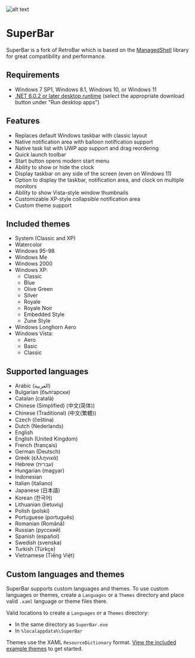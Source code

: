 ﻿![alt text](https://raw.githubusercontent.com/dremin/retrobar/master/retrobar-preview.png "RetroBar")

# SuperBar

SuperBar is a fork of RetroBar which is based on the [ManagedShell](https://github.com/cairoshell/ManagedShell) library for great compatibility and performance.

## Requirements
- Windows 7 SP1, Windows 8.1, Windows 10, or Windows 11
- [.NET 6.0.2 or later desktop runtime](https://dotnet.microsoft.com/download/dotnet/6.0/runtime) (select the appropriate download button under "Run desktop apps")

## Features
- Replaces default Windows taskbar with classic layout
- Native notification area with balloon notification support
- Native task list with UWP app support and drag reordering
- Quick launch toolbar
- Start button opens modern start menu
- Ability to show or hide the clock
- Display taskbar on any side of the screen (even on Windows 11)
- Option to display the taskbar, notification area, and clock on multiple monitors
- Ability to show Vista-style window thumbnails
- Customizable XP-style collapsible notification area
- Custom theme support

## Included themes
- System (Classic and XP)
- Watercolor
- Windows 95-98
- Windows Me
- Windows 2000
- Windows XP:
  - Classic
  - Blue
  - Olive Green
  - Silver
  - Royale
  - Royale Noir
  - Embedded Style
  - Zune Style
- Windows Longhorn Aero
- Windows Vista:
  - Aero
  - Basic
  - Classic

## Supported languages
- Arabic (العربية)
- Bulgarian (български)
- Catalan (català)
- Chinese (Simplified) (中文(简体))
- Chinese (Traditional) (中文(繁體))
- Czech (čeština)
- Dutch (Nederlands)
- English
- English (United Kingdom)
- French (français)
- German (Deutsch)
- Greek (ελληνικά)
- Hebrew (עברית)
- Hungarian (magyar)
- Indonesian
- Italian (italiano)
- Japanese (日本語)
- Korean (한국어)
- Lithuanian (lietuvių)
- Polish (polski)
- Portuguese (português)
- Romanian (Română)
- Russian (русский)
- Spanish (español)
- Swedish (svenska)
- Turkish (Türkçe)
- Vietnamese (Tiếng Việt)

## Custom languages and themes
SuperBar supports custom languages and themes. To use custom languages or themes, create a `Languages` or a `Themes` directory and place valid `.xaml` language or theme files there.

Valid locations to create a `Languages` or a `Themes` directory:
- In the same directory as `SuperBar.exe`
- In `%localappdata%\SuperBar`

Themes use the XAML `ResourceDictionary` format. [View the included example themes](https://github.com/brunobits/SuperBar/tree/master/RetroBar/Themes) to get started.
